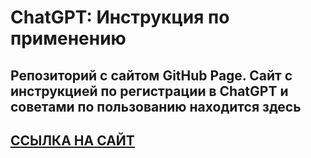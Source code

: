 # ChatGPT: Инструкция по применению

## Репозиторий с сайтом GitHub Page. Сайт с инструкцией по регистрации в ChatGPT и советами по пользованию находится здесь

## [ССЫЛКА НА САЙТ](https://rogozinushka.github.io/chatgpt_manual/)
